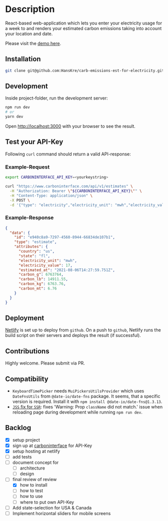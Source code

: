 # Description

React-based web-application which lets you enter your electricity usage for a week to and renders your estimated carbon emissions taking into account your location and date.

Please visit the [demo here](https://hardcore-bhabha-ce15d5.netlify.app).

## Installation

```bash
git clone git@github.com:HansKre/carb-emissions-est-for-electricity.git
```

## Development

Inside project-folder, run the development server:

```bash
npm run dev
# or
yarn dev
```

Open [http://localhost:3000](http://localhost:3000) with your browser to see the result.

## Test your API-Key

Following `curl` command should return a valid API-response:

### Example-Request

```bash
export CARBONINTERFACE_API_KEY=<yourkeystring>

curl "https://www.carboninterface.com/api/v1/estimates" \
  -H "Authorization: Bearer \"${CARBONINTERFACE_API_KEY}\"" \
  -H "Content-Type: application/json" \
  -X POST \
  -d '{"type": "electricity","electricity_unit": "mwh","electricity_value": 17,"country": "us","state": "fl"}' | jq .
```

### Example-Response

```json
{
  "data": {
    "id": "e940c8a9-7297-4560-8944-66834de107b1",
    "type": "estimate",
    "attributes": {
      "country": "us",
      "state": "fl",
      "electricity_unit": "mwh",
      "electricity_value": 17,
      "estimated_at": "2021-08-06T14:27:59.751Z",
      "carbon_g": 6763764,
      "carbon_lb": 14911.55,
      "carbon_kg": 6763.76,
      "carbon_mt": 6.76
    }
  }
}
```

## Deployment

[Netlify](https://netlify.com) is set up to deploy from `github`.
On a push to `github`, Netlify runs the build script on their servers and deploys the result (if successful).

## Contributions

Highly welcome. Please submit via PR.

## Compatibility

- `KeyboardTimePicker` needs `MuiPickersUtilsProvider` which uses `DateFnsUtils` from `@date-io/date-fns` package. It seems, that a specific version is required. Install it with `npm install @date-io/date-fns@1.3.13`.
- [`JSS` fix for `SSR`](https://medium.com/wesionary-team/implementing-react-jss-on-next-js-projects-7ceaee985cad): fixes 'Warning: Prop `className` did not match.' issue when reloading page during development while running `npm run dev`.

## Backlog

- [x] setup project
- [x] sign up at [carboninterface](https://www.carboninterface.com/dashboard) for API-Key
- [x] setup hosting at netlify
- [ ] add tests
- [ ] document concept for
  - [ ] architecture
  - [ ] design
- [ ] final review of review
  - [x] how to install
  - [ ] how to test
  - [ ] how to use
  - [ ] where to put own API-Key
- [ ] Add state-selection for USA & Canada
- [ ] Implement horizontal sliders for mobile screens
